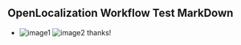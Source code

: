 ## OpenLocalization Workflow Test MarkDown
* ![image1](.\cc2027e7-d036-4f52-80bc-d47e2f68ed3a.png)   ![image2](.\26831a4e-66d1-4b83-9b3c-c53fa18eb65e.png) 
thanks!